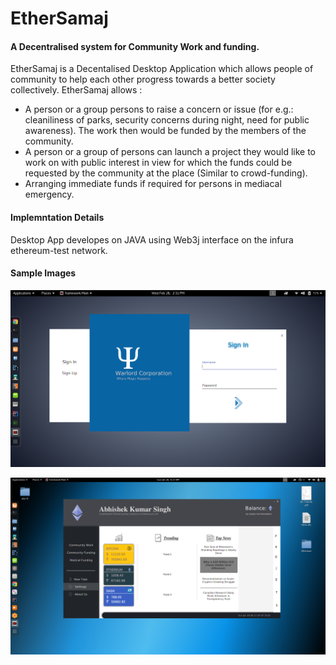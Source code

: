 # EtherSamaj
#### A  Decentralised system for Community Work and funding.

EtherSamaj is a Decentalised Desktop Application which allows people of community to help each other progress towards a better society collectively. EtherSamaj allows :
* A person or a group persons to raise a concern or issue (for e.g.: cleaniliness of parks, security concerns during night, need for public awareness). The work then would be funded by the members of the community.
* A person or a group of persons can launch a project they would like to work on with public interest in view for which the funds could be requested by the community at the place (Similar to crowd-funding).
* Arranging immediate funds if required for persons in mediacal emergency.

#### Implemntation Details
Desktop App developes on JAVA using Web3j interface on the infura ethereum-test network.

#### Sample Images

![Main Page](https://github.com/surbhitawasthi/EtherSamaj/blob/master/Screenshot%20from%202018-02-28%2014-31-44.png)

![Main Page](https://github.com/surbhitawasthi/EtherSamaj/blob/master/Screenshot%20from%202018-01-28%2006-17-24.png)
